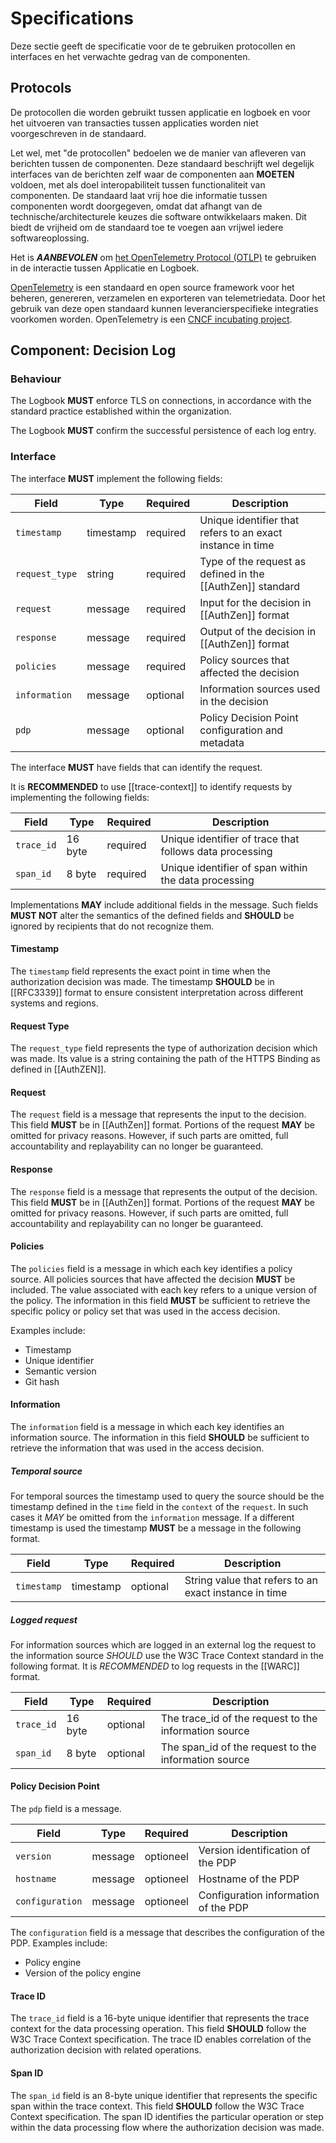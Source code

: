 # Specifications

Deze sectie geeft de specificatie voor de te gebruiken protocollen en interfaces en het verwachte gedrag van de componenten.


## Protocols


De protocollen die worden gebruikt tussen applicatie en logboek en voor het uitvoeren van transacties tussen applicaties worden niet voorgeschreven in de standaard.

<div class="note">

Let wel, met "de protocollen" bedoelen we de manier van afleveren van berichten tussen de componenten. Deze standaard beschrijft wel degelijk interfaces van de berichten zelf waar de componenten aan **MOETEN** voldoen, met als doel interopabiliteit tussen functionaliteit van componenten. De standaard laat vrij hoe die informatie tussen componenten wordt doorgegeven, omdat dat afhangt van de technische/architecturele keuzes die software ontwikkelaars maken. Dit biedt de vrijheid om de standaard toe te voegen aan vrijwel iedere softwareoplossing.

</div>

Het is ***AANBEVOLEN*** om [het OpenTelemetry Protocol (OTLP)](https://opentelemetry.io/docs/specs/otlp/) te gebruiken in de interactie tussen Applicatie en Logboek.

<div class="note">

[OpenTelemetry](https://opentelemetry.io/) is een standaard en open source framework voor het beheren, genereren, verzamelen en exporteren van telemetriedata. Door het gebruik van deze open standaard kunnen leverancierspecifieke integraties voorkomen worden. OpenTelemetry is een [CNCF incubating project](https://www.cncf.io/projects/).

</div>


## Component: Decision Log

### Behaviour

The Logbook **MUST** enforce TLS on connections, in accordance with the standard practice established within the organization.

The Logbook **MUST** confirm the successful persistence of each log entry.

### Interface

The interface **MUST** implement the following fields:

| Field          | Type      | Required  | Description                                                    |
|----------------|-----------|-----------|----------------------------------------------------------------|
| `timestamp`    | timestamp | required  | Unique identifier that refers to an exact instance in time     |
| `request_type` | string    | required  | Type of the request as defined in the [[AuthZen]] standard     |
| `request`      | message   | required  | Input for the decision in [[AuthZen]] format                   |
| `response`     | message   | required  | Output of the decision in [[AuthZen]] format                   |
| `policies`     | message   | required  | Policy sources that affected the decision                      |
| `information`  | message   | optional  | Information sources used in the decision                       |
| `pdp`          | message   | optional  | Policy Decision Point configuration and metadata               |

The interface **MUST** have fields that can identify the request. 

It is **RECOMMENDED** to use [[trace-context]] to identify requests by implementing the following fields:

| Field          | Type      | Required  | Description                                                    |
|----------------|-----------|-----------|----------------------------------------------------------------|
| `trace_id`     | 16 byte   | required  | Unique identifier of trace that follows data processing        |
| `span_id`      | 8 byte    | required  | Unique identifier of span within the data processing           |

Implementations **MAY** include additional fields in the message. Such fields **MUST NOT** alter the semantics of the 
defined fields and **SHOULD** be ignored by recipients that do not recognize them.

#### Timestamp
The `timestamp` field represents the exact point in time when the authorization decision was made. The timestamp **SHOULD** be in [[RFC3339]] format to ensure consistent interpretation across different systems and regions.

#### Request Type
The `request_type` field represents the type of authorization decision which was made. Its value is a string containing the path of the HTTPS Binding as defined in [[AuthZEN]].

#### Request
The `request` field is a message that represents the input to the decision. This field **MUST** be in [[AuthZen]] format. Portions 
of the request **MAY** be omitted for privacy reasons. However, if such parts are omitted, full accountability and 
replayability can no longer be guaranteed.

#### Response
The `response` field is a message that represents the output of the decision. This field **MUST** be in [[AuthZen]] format. Portions
of the request **MAY** be omitted for privacy reasons. However, if such parts are omitted, full accountability and
replayability can no longer be guaranteed.

#### Policies
The `policies` field is a message in which each key identifies a policy source. All policies sources that have affected the decision **MUST** be included.  The value associated with each key refers to a unique version of the policy. The information in this field **MUST** 
be sufficient to retrieve the specific policy or policy set that was used in the access decision.

Examples include:
- Timestamp
- Unique identifier
- Semantic version
- Git hash

#### Information
The `information` field is a message in which each key identifies an information source. The information in this field **SHOULD** 
be sufficient to retrieve the information that was used in the access decision.

##### Temporal source
For temporal sources the timestamp used to query the source should be the timestamp defined in the `time` field in the `context` of the `request`. In such cases it *MAY* be omitted from the `information` message. If a different timestamp is used the timestamp **MUST** be a message in the following format.

| Field           | Type    | Required  | Description                                            |
|------------|-----------|-----------|------------------------------------------------------------|
| `timestamp` | timestamp | optional | String value that refers to an exact instance in time | |

##### Logged request

For information sources which are logged in an external log the request to the information source *SHOULD* use the W3C Trace Context standard in the following format. It is *RECOMMENDED* to log requests in the [[WARC]] format.

| Field           | Type    | Required  | Description                                            |
|------------|-----------|-----------|------------------------------------------------------------|
| `trace_id` | 16 byte   | optional  | The trace_id of the request to the information source |
| `span_id`  | 8 byte    | optional | The span_id of the request to the information source | |

#### Policy Decision Point

The `pdp` field is a message.

| Field           | Type    | Required  | Description                          |
|-----------------|---------|-----------|--------------------------------------|
| `version`       | message | optioneel | Version identification of the PDP    |
| `hostname`      | message | optioneel | Hostname of the PDP                  |
| `configuration` | message | optioneel | Configuration information of the PDP |

The `configuration` field is a message that describes the configuration of the PDP. Examples include:
- Policy engine
- Version of the policy engine

#### Trace ID
The `trace_id` field is a 16-byte unique identifier that represents the trace context for the data processing operation. This field **SHOULD** follow the W3C Trace Context specification. The trace ID enables correlation of the authorization decision with related operations.

#### Span ID
The `span_id` field is an 8-byte unique identifier that represents the specific span within the trace context. This field **SHOULD** follow the W3C Trace Context specification. The span ID identifies the particular operation or step within the data processing flow where the authorization decision was made.

